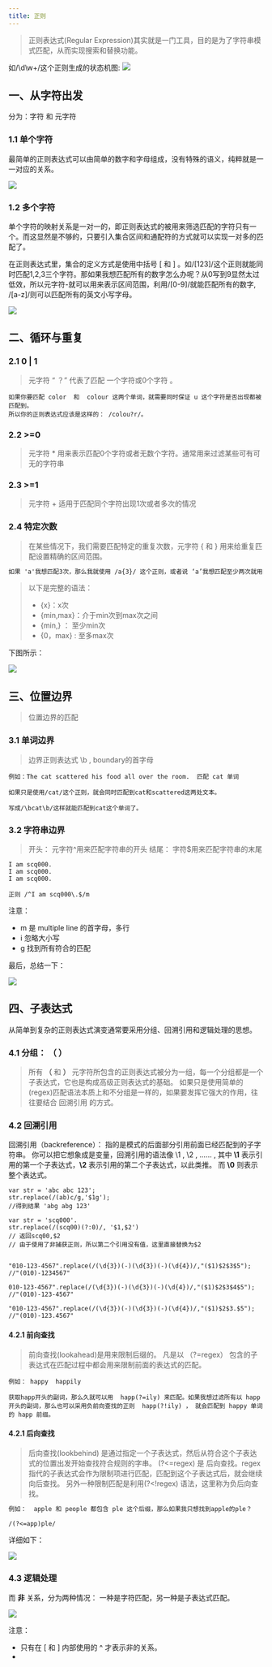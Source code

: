 ```yaml
---
title: 正则
---
```



> 正则表达式(Regular Expression)其实就是一门工具，目的是为了字符串模式匹配，从而实现搜索和替换功能。


如/\d\w+/这个正则生成的状态机图:
	![](./images/1558060772708.png)
	
## 一、从字符出发

分为：字符 和 元字符

### 1.1  单个字符

最简单的正则表达式可以由简单的数字和字母组成，没有特殊的语义，纯粹就是一一对应的关系。



![](./images/1558060890747.png)
		
### 1.2  多个字符

单个字符的映射关系是一对一的，即正则表达式的被用来筛选匹配的字符只有一个。而这显然是不够的，只要引入集合区间和通配符的方式就可以实现一对多的匹配了。

在正则表达式里，集合的定义方式是使用中括号 [ 和 ] 。如/[123]/这个正则就能同时匹配1,2,3三个字符。那如果我想匹配所有的数字怎么办呢？从0写到9显然太过低效，所以元字符-就可以用来表示区间范围，利用/[0-9]/就能匹配所有的数字, /[a-z]/则可以匹配所有的英文小写字母。

![](./images/1558061003587.png)

## 二、循环与重复

### 2.1       0 | 1  
>元字符 “ ？”  代表了匹配  一个字符或0个字符 。 

```tex?linenums
如果你要匹配 color  和  colour 这两个单词，就需要同时保证 u 这个字符是否出现都被匹配到。
所以你的正则表达式应该是这样的： /colou?r/。
```

### 2.2        >=0

>元字符 * 用来表示匹配0个字符或者无数个字符。通常用来过滤某些可有可无的字符串

### 2.3        >=1

>元字符  +  适用于匹配同个字符出现1次或者多次的情况
 
### 2.4        特定次数

>在某些情况下，我们需要匹配特定的重复次数，元字符 {  和  }  用来给重复匹配设置精确的区间范围。


 ```tex
如果 'a'我想匹配3次，那么我就使用 /a{3}/ 这个正则，或者说 ‘a’我想匹配至少两次就用  /a{2,}这个正则
 ```
 
 >以下是完整的语法：
 >  -   {x}：x次
 >  -   {min,max}：介于min次到max次之间
 >  -   {min,} ：  至少min次
 >  -   {0，max} :  至多max次

下图所示：

![](./images/1559528207846.png)



##  三、位置边界

>位置边界的匹配

### 3.1  单词边界
> 边界正则表达式  \b  , boundary的首字母


```tex?linenums
例如：The cat scattered his food all over the room.  匹配 cat 单词

如果只是使用/cat/这个正则，就会同时匹配到cat和scattered这两处文本。

写成/\bcat\b/这样就能匹配到cat这个单词了。
```
### 3.2  字符串边界

> 开头： 元字符^用来匹配字符串的开头
> 结尾： 字符$用来匹配字符串的末尾

```tex?linenums
I am scq000.
I am scq000.
I am scq000.

正则 /^I am scq000\.$/m
```

注意： 
* m 是 multiple line 的首字母，多行
* i    忽略大小写
* g   找到所有符合的匹配

最后，总结一下：

![](./images/1559528863782.png)

## 四、子表达式

从简单到复杂的正则表达式演变通常要采用分组、回溯引用和逻辑处理的思想。


### 4.1 分组： （  ）

>所有 **（**  和 **）**  元字符所包含的正则表达式被分为一组，每一个分组都是一个子表达式，它也是构成高级正则表达式的基础。
>如果只是使用简单的(regex)匹配语法本质上和不分组是一样的，如果要发挥它强大的作用，往往要结合   回溯引用   的方式。

### 4.2 回溯引用


回溯引用（backreference）：  指的是模式的后面部分引用前面已经匹配到的子字符串。
你可以把它想象成是变量，回溯引用的语法像   \1 ,  \2 , ...... , 其中  **\1**  表示引用的第一个子表达式，**\2** 表示引用的第二个子表达式，以此类推。 而 **\0** 则表示整个表达式。

```js?linenums
var str = 'abc abc 123';
str.replace(/(ab)c/g,'$1g');
//得到结果 'abg abg 123'
```


```js?linenums
var str = 'scq000'.
str.replace(/(scq00)(?:0)/, '$1,$2')
// 返回scq00,$2
// 由于使用了非捕获正则，所以第二个引用没有值，这里直接替换为$2
```

```js?linenums

"010-123-4567".replace(/(\d{3})(-)(\d{3})(-)(\d{4})/,"($1)$2$3$5");
//"(010)-1234567"

010-123-4567".replace(/(\d{3})(-)(\d{3})(-)(\d{4})/,"($1)$2$3$4$5");
//"(010)-123-4567"

"010-123-4567".replace(/(\d{3})(-)(\d{3})(-)(\d{4})/,"($1)$2$3.$5");
//"(010)-123.4567"
```

#### 4.2.1  前向查找

>  前向查找(lookahead)是用来限制后缀的。
>  凡是以 （?=regex） 包含的子表达式在匹配过程中都会用来限制前面的表达式的匹配。

```tex?linenums
例如： happy  happily  

获取happ开头的副词，那么久就可以用  happ(?=ily) 来匹配。如果我想过滤所有以 happ 开头的副词，那么也可以采用负前向查找的正则  happ(?!ily) ， 就会匹配到 happy 单词的 happ 前缀。

```

####  4.2.1 后向查找

>后向查找(lookbehind)    是通过指定一个子表达式，然后从符合这个子表达式的位置出发开始查找符合规则的字串。
>  (?<=regex) 是 后向查找。regex指代的子表达式会作为限制项进行匹配，匹配到这个子表达式后，就会继续向后查找。
>  另外一种限制匹配是利用(?<!regex) 语法，这里称为负后向查找。

```tex
例如：  apple 和 people 都包含 ple 这个后缀，那么如果我只想找到apple的ple？

/(?<=app)ple/

```

详细如下：

![](./images/1559541686997.png)

### 4.3 逻辑处理

而  **非**  关系，分为两种情况： 一种是字符匹配，另一种是子表达式匹配。

![](./images/1559546329389.png)

注意：
* 只有在  [  和  ] 内部使用的 ^ 才表示非的关系。
* 